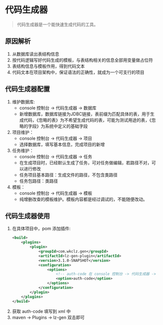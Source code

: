 # 代码生成器
> 代码生成器是一个能快速生成代码的工具。

## 原因解析
1. 从数据库读出表结构信息
2. 按代码逻辑写好代码生成的模板，与表结构相关的信息全部用变量做占位符
3. 表结构信息与模板作用，得到代码文本
4. 代码文本在项目架构中，保证语法的正确性，就成为一个可支行的项目

## 代码生成器配置
1. 维护数据库:
    - console 控制台 -> 代码生成器 -> 数据库
    - 新增数据库，数据库链接为JDBC链接，表前缀为匹配具体的表，用于生成代码，《忽略的表》为不希望生成代码的表，可能为测试用途的表，《忽略的字段》为系统中定义的基础字段
2. 项目维护：
    - console 控制台 -> 代码生成器 -> 项目
    - 选择数据库，填写基本信息，完成项目的新增
3. 任务维护：
    - console 控制台 -> 代码生成器 -> 任务
    - 在生成项目时，已经默认生成了任务，可对任务做编辑，若路径不对，可以进行修改
    - 任务项目基本路径：生成文件的路径，不包含类路径
    - 任务包路径：类路径
4. 模板：
    - console 控制台 -> 代码生成器 -> 模板
    - 纯增删改查的模板维护。模板内容都是经过调试的，不能随便改动。
    

## 代码生成器使用
1. 在具体项目中，pom 添加插件:
    ```xml
    <build>
        <plugins>
            <plugin>
                <groupId>com.wkclz.gen</groupId>
                <artifactId>lz-gen-plugin</artifactId>
                <version>3.1.0-SNAPSHOT</version>
                <configuration>
                    <options>
                        <!-- auth-code 在 console 控制台 -> 代码生成器 -> 项目 中找 -->
                        <option>auth-code</option>
                    </options>
                </configuration>
            </plugin>
        </plugins>
    </build>
   ```
2. 获取 auth-code 填写到 xml 中
3. maven -> Plugins -> lz-gen 双击即可
